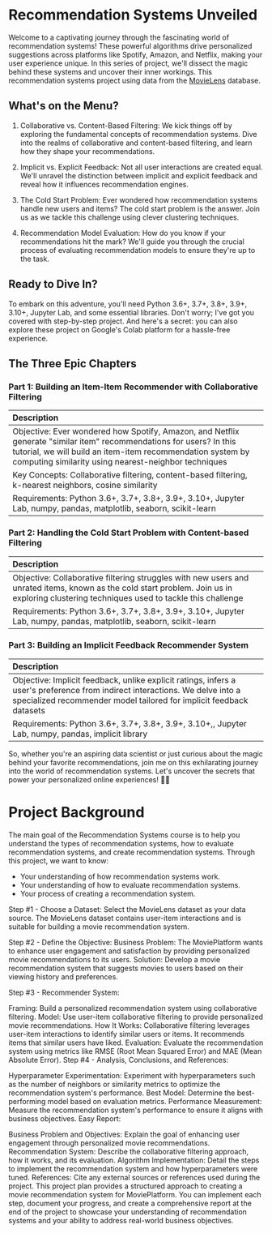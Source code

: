 # Recommendation Systems Unveiled
Welcome to a captivating journey through the fascinating world of recommendation systems! These powerful algorithms drive personalized suggestions across platforms like Spotify, Amazon, and Netflix, making your user experience unique. In this series of project, we'll dissect the magic behind these systems and uncover their inner workings. This recommendation systems project using data from the [MovieLens](https://movielens.org/) database.

## What's on the Menu?

1. Collaborative vs. Content-Based Filtering: We kick things off by exploring the fundamental concepts of recommendation systems. Dive into the realms of collaborative and content-based filtering, and learn how they shape your recommendations.

2. Implicit vs. Explicit Feedback: Not all user interactions are created equal. We'll unravel the distinction between implicit and explicit feedback and reveal how it influences recommendation engines.

3. The Cold Start Problem: Ever wondered how recommendation systems handle new users and items? The cold start problem is the answer. Join us as we tackle this challenge using clever clustering techniques.

4. Recommendation Model Evaluation: How do you know if your recommendations hit the mark? We'll guide you through the crucial process of evaluating recommendation models to ensure they're up to the task.

## Ready to Dive In?
To embark on this adventure, you'll need Python 3.6+, 3.7+, 3.8+, 3.9+, 3.10+, Jupyter Lab, and some essential libraries. Don't worry; I've got you covered with step-by-step project. And here's a secret: you can also explore these project on Google's Colab platform for a hassle-free experience.

## The Three Epic Chapters
### Part 1: Building an Item-Item Recommender with Collaborative Filtering

| Description| |
|:-----------|:----------|
|Objective: Ever wondered how Spotify, Amazon, and Netflix generate "similar item" recommendations for users? In this tutorial, we will build an item-item recommendation system by computing similarity using nearest-neighbor techniques |
|Key Concepts: Collaborative filtering, content-based filtering, k-nearest neighbors, cosine similarity |
|Requirements: Python 3.6+, 3.7+, 3.8+, 3.9+, 3.10+, Jupyter Lab, numpy, pandas, matplotlib, seaborn, scikit-learn |

### Part 2: Handling the Cold Start Problem with Content-based Filtering

| Description| |
|:-----------|:----------|
|Objective: Collaborative filtering struggles with new users and unrated items, known as the cold start problem. Join us in exploring clustering techniques used to tackle this challenge |
|Requirements: Python 3.6+, 3.7+, 3.8+, 3.9+, 3.10+, Jupyter Lab, numpy, pandas, matplotlib, seaborn, scikit-learn |

### Part 3: Building an Implicit Feedback Recommender System

| Description| |
|:-----------|:----------|
|Objective: Implicit feedback, unlike explicit ratings, infers a user's preference from indirect interactions. We delve into a specialized recommender model tailored for implicit feedback datasets |
|Requirements: Python 3.6+, 3.7+, 3.8+, 3.9+, 3.10+,, Jupyter Lab, numpy, pandas, implicit library |

So, whether you're an aspiring data scientist or just curious about the magic behind your favorite recommendations, join me on this exhilarating journey into the world of recommendation systems. Let's uncover the secrets that power your personalized online experiences! 🚀🎉


# Project Background
The main goal of the Recommendation Systems course is to help you understand the types of recommendation systems, how to evaluate recommendation systems, and create recommendation systems.
Through this project, we want to know:
* Your understanding of how recommendation systems work.
* Your understanding of how to evaluate recommendation systems.
* Your process of creating a recommendation system.

Step #1 - Choose a Dataset:
Select the MovieLens dataset as your data source. The MovieLens dataset contains user-item interactions and is suitable for building a movie recommendation system.

Step #2 - Define the Objective:
Business Problem: The MoviePlatform wants to enhance user engagement and satisfaction by providing personalized movie recommendations to its users.
Solution: Develop a movie recommendation system that suggests movies to users based on their viewing history and preferences.

Step #3 - Recommender System:

Framing: Build a personalized recommendation system using collaborative filtering.
Model: Use user-item collaborative filtering to provide personalized movie recommendations.
How It Works: Collaborative filtering leverages user-item interactions to identify similar users or items. It recommends items that similar users have liked.
Evaluation: Evaluate the recommendation system using metrics like RMSE (Root Mean Squared Error) and MAE (Mean Absolute Error).
Step #4 - Analysis, Conclusions, and References:

Hyperparameter Experimentation: Experiment with hyperparameters such as the number of neighbors or similarity metrics to optimize the recommendation system's performance.
Best Model: Determine the best-performing model based on evaluation metrics.
Performance Measurement: Measure the recommendation system's performance to ensure it aligns with business objectives.
Easy Report:

Business Problem and Objectives: Explain the goal of enhancing user engagement through personalized movie recommendations.
Recommendation System: Describe the collaborative filtering approach, how it works, and its evaluation.
Algorithm Implementation: Detail the steps to implement the recommendation system and how hyperparameters were tuned.
References: Cite any external sources or references used during the project.
This project plan provides a structured approach to creating a movie recommendation system for MoviePlatform. You can implement each step, document your progress, and create a comprehensive report at the end of the project to showcase your understanding of recommendation systems and your ability to address real-world business objectives.
